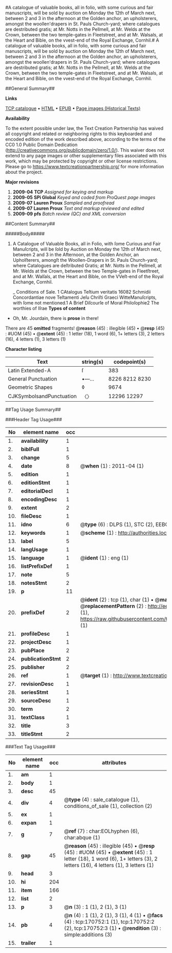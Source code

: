 #A catalogue of valuable books, all in folio, with some curious and fair manuscripts, will be sold by auction on Monday the 12th of March next, between 2 and 3 in the afternoon at the Golden anchor, an upholsterers, amongst the woollen'drapers in St. Pauls Church-yard; where catalogues are destributed gratis; at Mr. Notts in the Pellmell, at Mr. Welds at the Crown, between the two temple-gates in Fleetstreet, and at Mr. Walsals, at the Heart and Bible, on the vvest-end of the Royal Exchange, Cornhil.#
A catalogue of valuable books, all in folio, with some curious and fair manuscripts, will be sold by auction on Monday the 12th of March next, between 2 and 3 in the afternoon at the Golden anchor, an upholsterers, amongst the woollen'drapers in St. Pauls Church-yard; where catalogues are destributed gratis; at Mr. Notts in the Pellmell, at Mr. Welds at the Crown, between the two temple-gates in Fleetstreet, and at Mr. Walsals, at the Heart and Bible, on the vvest-end of the Royal Exchange, Cornhil.

##General Summary##

**Links**

[TCP catalogue](http://www.ota.ox.ac.uk/tcp/)  • 
[HTML](http://tei.it.ox.ac.uk/tcp/Texts-HTML/free/A78/A78345.html)  • 
[EPUB](http://tei.it.ox.ac.uk/tcp/Texts-EPUB/free/A78/A78345.epub) • 
[Page images (Historical Texts)](https://historicaltexts.jisc.ac.uk/eebo-99899706e)

**Availability**

To the extent possible under law, the Text Creation Partnership has waived all copyright and related or neighboring rights to this keyboarded and encoded edition of the work described above, according to the terms of the CC0 1.0 Public Domain Dedication (http://creativecommons.org/publicdomain/zero/1.0/). This waiver does not extend to any page images or other supplementary files associated with this work, which may be protected by copyright or other license restrictions. Please go to https://www.textcreationpartnership.org/ for more information about the project.

**Major revisions**

1. __2009-04__ __TCP__ *Assigned for keying and markup*
1. __2009-05__ __SPi Global__ *Keyed and coded from ProQuest page images*
1. __2009-07__ __Lauren Proux__ *Sampled and proofread*
1. __2009-07__ __Lauren Proux__ *Text and markup reviewed and edited*
1. __2009-09__ __pfs__ *Batch review (QC) and XML conversion*

##Content Summary##

#####Body#####

1. A Catalogue of Valuable Books, all in Folio, with ſome Curious and Fair Manuſcripts, will be ſold by Auction on Monday the 12th of March next, between 2 and 3 in the Afternoon, at the Golden Anchor, an Upholſterers, amongſt the Woollen-Drapers in St. Pauls Church-yard; where Catalogues are deſtributed Gratis; at Mr. Notts in the Pellmell, at Mr. Welds at the Crown, between the two Temple-gates in Fleetſtreet, and at Mr. Walſals, at the Heart and Bible, on the VVeſt-end of the Royal Exchange, Cornhil.

    _ Conditions of Sale.
1 CAtalogus Teſtium veritatis 16082 Schmidii Concordantiae nove Teſtamenti Jeſu Chriſti Graeci WitteManuſcripts, with ſome not mentioned.1 A Brief Diſcourſe of Moral Philoſophie2 The worthies of Iſrae
**Types of content**

  * Oh, Mr. Jourdain, there is **prose** in there!

There are 45 **omitted** fragments! 
 @__reason__ (45) : illegible (45)  •  @__resp__ (45) : #UOM (45)  •  @__extent__ (45) : 1 letter (18), 1 word (6), 1+ letters (3), 2 letters (16), 4 letters (1), 3 letters (1)

**Character listing**


|Text|string(s)|codepoint(s)|
|---|---|---|
|Latin Extended-A|ſ|383|
|General Punctuation|•—…|8226 8212 8230|
|Geometric Shapes|◊|9674|
|CJKSymbolsandPunctuation|〈〉|12296 12297|

##Tag Usage Summary##

###Header Tag Usage###

|No|element name|occ|attributes|
|---|---|---|---|
|1.|__availability__|1||
|2.|__biblFull__|1||
|3.|__change__|5||
|4.|__date__|8| @__when__ (1) : 2011-04 (1)|
|5.|__edition__|1||
|6.|__editionStmt__|1||
|7.|__editorialDecl__|1||
|8.|__encodingDesc__|1||
|9.|__extent__|2||
|10.|__fileDesc__|1||
|11.|__idno__|6| @__type__ (6) : DLPS (1), STC (2), EEBO-CITATION (1), PROQUEST (1), VID (1)|
|12.|__keywords__|1| @__scheme__ (1) : http://authorities.loc.gov/ (1)|
|13.|__label__|5||
|14.|__langUsage__|1||
|15.|__language__|1| @__ident__ (1) : eng (1)|
|16.|__listPrefixDef__|1||
|17.|__note__|5||
|18.|__notesStmt__|2||
|19.|__p__|11||
|20.|__prefixDef__|2| @__ident__ (2) : tcp (1), char (1)  •  @__matchPattern__ (2) : ([0-9\-]+):([0-9IVX]+) (1), (.+) (1)  •  @__replacementPattern__ (2) : http://eebo.chadwyck.com/downloadtiff?vid=$1&page=$2 (1), https://raw.githubusercontent.com/textcreationpartnership/Texts/master/tcpchars.xml#$1 (1)|
|21.|__profileDesc__|1||
|22.|__projectDesc__|1||
|23.|__pubPlace__|2||
|24.|__publicationStmt__|2||
|25.|__publisher__|2||
|26.|__ref__|1| @__target__ (1) : http://www.textcreationpartnership.org/docs/. (1)|
|27.|__revisionDesc__|1||
|28.|__seriesStmt__|1||
|29.|__sourceDesc__|1||
|30.|__term__|2||
|31.|__textClass__|1||
|32.|__title__|3||
|33.|__titleStmt__|2||


###Text Tag Usage###

|No|element name|occ|attributes|
|---|---|---|---|
|1.|__am__|1||
|2.|__body__|1||
|3.|__desc__|45||
|4.|__div__|4| @__type__ (4) : sale_catalogue (1), conditions_of_sale (1), collection (2)|
|5.|__ex__|1||
|6.|__expan__|1||
|7.|__g__|7| @__ref__ (7) : char:EOLhyphen (6), char:abque (1)|
|8.|__gap__|45| @__reason__ (45) : illegible (45)  •  @__resp__ (45) : #UOM (45)  •  @__extent__ (45) : 1 letter (18), 1 word (6), 1+ letters (3), 2 letters (16), 4 letters (1), 3 letters (1)|
|9.|__head__|3||
|10.|__hi__|204||
|11.|__item__|166||
|12.|__list__|2||
|13.|__p__|3| @__n__ (3) : 1 (1), 2 (1), 3 (1)|
|14.|__pb__|4| @__n__ (4) : 1 (1), 2 (1), 3 (1), 4 (1)  •  @__facs__ (4) : tcp:170752:1 (1), tcp:170752:2 (2), tcp:170752:3 (1)  •  @__rendition__ (3) : simple:additions (3)|
|15.|__trailer__|1||
